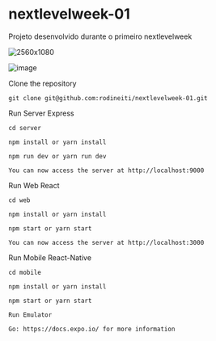 # nextlevelweek-01
Projeto desenvolvido durante o primeiro nextlevelweek

![2560x1080](https://user-images.githubusercontent.com/25492122/83978461-fe8b4400-a8dd-11ea-8c9a-959216f63d85.jpg)

![image](https://user-images.githubusercontent.com/25492122/83978522-7a858c00-a8de-11ea-80ee-580b6cc182d4.png)

Clone the repository

    git clone git@github.com:rodineiti/nextlevelweek-01.git

Run Server Express

    cd server
    
    npm install or yarn install
    
    npm run dev or yarn run dev
    
    You can now access the server at http://localhost:9000
    
Run Web React

    cd web
    
    npm install or yarn install
    
    npm start or yarn start
    
    You can now access the server at http://localhost:3000
    
Run Mobile React-Native

    cd mobile
    
    npm install or yarn install
    
    npm start or yarn start
    
    Run Emulator
    
    Go: https://docs.expo.io/ for more information
    
